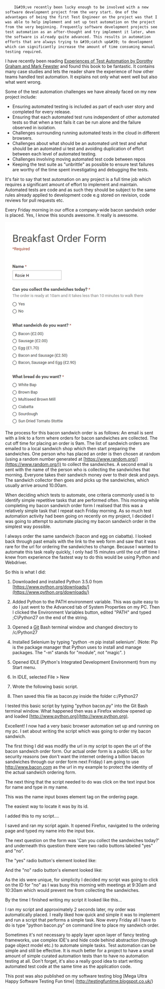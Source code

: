         I&#39;ve recently been lucky enough to be involved with a new software development project from the very start. One of the advantages of being the first Test Engineer on the project was that I was able to help implement and set up test automation on the project from the very beginning. Frequently software development projects see test automation as an after-thought and try implement it later, when the software is already quite advanced. This results in automation efforts that are always trying to &#39;catch up&#39; to development which can significantly increase the amount of time consuming manual testing required.

I have recently been reading [Experiences of Test Automation by Dorothy Graham and Mark Fewster](http://www.amazon.co.uk/Experiences-Test-Automation-Studies-Software/dp/0321754069) and found this book to be fantastic. It contains many case studies and lets the reader share the experience of how other teams handled test automation. It explains not only what went well but also what went wrong.

Some of the test automation challenges we have already faced on my new project include:

*   Ensuring automated testing is included as part of each user story and completed for every release.
*   Ensuring that each automated test runs independent of other automated tests so that when a test fails it can be run alone and the failure observed in isolation.
*   Challenges surrounding running automated tests in the cloud in different browsers.
*   Challenges about what should be an automated unit test and what should be an automated ui test and avoiding duplication of effort between each level of automated testing.
*   Challenges involving moving automated test code between repos
*   Keeping the test suite as &#34;unbrittle&#34; as possible to ensure test failures are worthy of the time spent investigating and debugging the tests.

It&#39;s fair to say that test automation on any project is a full time job which requires a significant amount of effort to implement and maintain. Automated tests are code and as such they should be subject to the same rules already applied to development code e.g stored on revision, code reviews for pull requests etc.

Every Friday morning in our office a company-wide bacon sandwich order is placed. Yes, I know this sounds awesome. It really is awesome.

![breakfast order form](assets/breakfast1.jpg "breakfast order form")

The process for this bacon sandwich order is as follows: An email is sent with a link to a form where orders for bacon sandwiches are collected. The cut off time for placing an order is 9am. The list of sandwich orders are emailed to a local sandwich shop which then start preparing the sandwiches.  One person who has placed an order is then chosen at random (using a random number generated at [https://www.random.org/](https://www.random.org/)) to collect the sandwiches. A second email is sent with the name of the person who is collecting the sandwiches that morning. Everyone takes their sandwich money over to their desk and pays. The sandwich collector then goes and picks up the sandwiches, which usually arrive around 10.00am.

When deciding which tests to automate, one criteria commonly used is to identify simple repetitive tasks that are performed often. This morning while completing my bacon sandwich order form I realised that this was a relatively simple task that I repeat each Friday morning. As so much test automation activity had been going on recently on my project, I decided I was going to attempt to automate placing my bacon sandwich order in the simplest way possible.

I always order the same sandwich (bacon and egg on ciabatta). I looked back through past emails with the link to the web form and saw that it was rare for the url for ordering the sandwiches to change. Because I wanted to automate this task really quickly, I only had 15 minutes until the cut off time I knew from experience the fastest way to do this would be using Python and Webdriver.

So this is what I did:

1) Downloaded and installed Python 3.5.0 from  [https://www.python.org/downloads/](https://www.python.org/downloads/)

2) Added Python to the PATH environment variable. This was quite easy to do I just went to the Advanced tab of System Properties on my PC. Then I clicked the Environment Variables button, edited &#34;PATH&#34; and typed ;C\Python27 on the end of the string.

3) Opened a [Git](https://git-scm.com/downloads) Bash terminal window and changed directory to /c/Python27

4) Installed Selenium by typing &#34;python -m pip install selenium&#39;. (Note: Pip is the package manager that Python uses to install and manage packages. The &#34;-m&#34; stands for &#34;module&#34;, not &#34;magic&#34;. )

5) Opened IDLE (Python&#39;s Integrated Development Environment) from my Start menu.

6) In IDLE, selected File &gt; New

7) Wrote the following basic script.



8) Then saved this file as bacon.py inside the folder c:/Python27

I tested this basic script by typing &#34;python bacon.py&#34; into the Git Bash terminal window. What happened then was a Firefox window opened up and loaded [http://www.python.org](http://www.python.org).

Excellent! I now had a very basic browser automation set up and running on my pc. I set about writing the script which was going to order my bacon sandwich.

The first thing I did was modify the url in my script to open the url of the bacon sandwich order form. Our actual order form is a public URL so for security reasons (we don&#39;t want the internet ordering a billion bacon sandwiches through our order form next Friday) I  am going to use http://www.bacon.com as the url in my example to protect the identity of the actual sandwich ordering form.

The next thing that the script needed to do was click on the text input box for name and type in my name.

This was the name input boxes element tag on the ordering page.



The easiest way to locate it was by its id.

I added this to my script....



I saved and ran my script again. It opened Firefox, navigated to the ordering page and typed my name into the input box.

The next question on the form was &#39;Can you collect the sandwiches today?&#39; and underneath this question there were two radio buttons labeled &#34;yes&#34; and &#34;no&#34;.

The &#34;yes&#34; radio button&#39;s element looked like:



And the &#34;no&#34; radio button&#39;s element looked like:



As the ids were unique, for simplicity I decided my script was going to click on the ID for &#34;no&#34; as I was busy this morning with meetings at 9:30am and 10:30am which would prevent me from collecting the sandwiches.

By the time I finished writing my script it looked like this...



I ran my script and approximately 2 seconds later, my order was automatically placed. I really liked how quick and simple it was to implement and run a script that performs a simple task. Now every Friday all I have to do is type &#34;python bacon.py&#34; on command line to place my sandwich order.

Sometimes it&#39;s not necessary to apply layer upon layer of fancy testing frameworks, use complex IDE&#39;s and hide code behind abstraction (through page object model etc.) to automate simple tasks. Test automation can be simple and still be effective. It is much better for a project to have a small amount of simple curated automation tests than to have no automation testing at all. Don&#39;t forget, it&#39;s also a really good idea to start writing automated test code at the same time as the application code.

This post was also published on my software testing blog [Mega Ultra Happy Software Testing Fun time] (http://testingfuntime.blogspot.co.uk/)

      